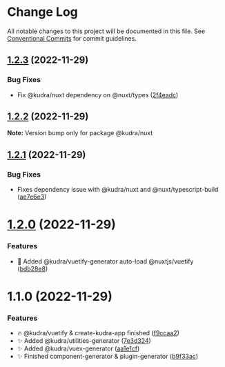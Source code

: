# Change Log

All notable changes to this project will be documented in this file.
See [Conventional Commits](https://conventionalcommits.org) for commit guidelines.

## [1.2.3](https://github.com/KudraJs/framework/compare/v1.2.2...v1.2.3) (2022-11-29)

### Bug Fixes

- Fix @kudra/nuxt dependency on @nuxt/types ([2f4eadc](https://github.com/KudraJs/framework/commit/2f4eadc668a7a6c4d40e9ff5567ca24c1dec9219))

## [1.2.2](https://github.com/KudraJs/framework/compare/v1.2.1...v1.2.2) (2022-11-29)

**Note:** Version bump only for package @kudra/nuxt

## [1.2.1](https://github.com/KudraJs/framework/compare/v1.2.0...v1.2.1) (2022-11-29)

### Bug Fixes

- Fixes dependency issue with @kudra/nuxt and @nuxt/typescript-build ([ae7e6e3](https://github.com/KudraJs/framework/commit/ae7e6e36cc06801ce7f286c013f9dff602117e9e))

# [1.2.0](https://github.com/KudraJs/framework/compare/v1.1.0...v1.2.0) (2022-11-29)

### Features

- :hammer: Added @kudra/vuetify-generator auto-load @nuxtjs/vuetify ([bdb28e8](https://github.com/KudraJs/framework/commit/bdb28e80eca73e838bf2b6c8ddf3adc45e2d77ae))

# 1.1.0 (2022-11-29)

### Features

- :fire: @kudra/vuetify & create-kudra-app finished ([f9ccaa2](https://github.com/KudraJs/framework/commit/f9ccaa210d2c11152bc4fad25b543d570cac4f0c))
- :sparkles: Added @kudra/utilities-generator ([7e3d324](https://github.com/KudraJs/framework/commit/7e3d32444f0951a6d6867038a05b72b969ca1e32))
- :sparkles: Added @kudra/vuex-generator ([aa1e1cf](https://github.com/KudraJs/framework/commit/aa1e1cf4d5a66110a67aa618416aa9d16522b6d6))
- :sparkles: Finished component-generator & plugin-generator ([b9f33ac](https://github.com/KudraJs/framework/commit/b9f33ac92b9000f31168007c9923b5e9b247bdc8))
